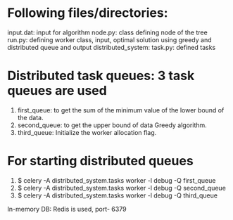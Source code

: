 # Following files/directories:
input.dat: input for algorithm
node.py: class defining node of the tree
run.py: defining worker class, input, optimal solution using greedy and distributed queue and output
distributed_system:
task.py: defined tasks

# Distributed task queues: 3 task queues are used
1. first_queue: to get the sum of the minimum value of the lower bound of the data.
2. second_queue: to get the upper bound of data Greedy algorithm.
3. third_queue: Initialize the worker allocation flag.

# For starting distributed queues
1. $ celery -A distributed_system.tasks worker -l debug -Q first_queue
2. $ celery -A distributed_system.tasks worker -l debug -Q second_queue
3. $ celery -A distributed_system.tasks worker -l debug -Q third_queue

In-memory DB: Redis is used, port- 6379